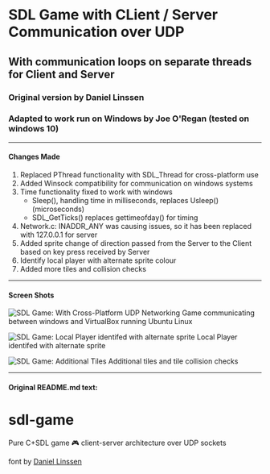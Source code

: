 # SDL Game with CLient / Server Communication over UDP
## With communication loops on separate threads for Client and Server
### Original version by Daniel Linssen
### Adapted to work run on Windows by Joe O'Regan (tested on windows 10)

---

#### Changes Made

1. Replaced PThread functionality with SDL_Thread for cross-platform use
2. Added Winsock compatibility for communication on windows systems
3. Time functionality fixed to work with windows 
    * Sleep(), handling time in milliseconds, replaces Usleep() (microseconds)
    * SDL_GetTicks() replaces gettimeofday() for timing
4. Network.c: INADDR_ANY was causing issues, so it has been replaced with 127.0.0.1 for server
5. Added sprite change of direction passed from the Server to the Client based on key press received by Server
6. Identify local player with alternate sprite colour
7. Added more tiles and collision checks

---

#### Screen Shots

![SDL Game: With Cross-Platform UDP Networking](https://raw.githubusercontent.com/joeaoregan/sdl-game/master/Screenshots/20180406_CrossPlatformImplemented.png "SDL Game: With Cross-Platform UDP Networking")
Game communicating between windows and VirtualBox running Ubuntu Linux

![SDL Game: Local Player identifed with alternate sprite](https://raw.githubusercontent.com/joeaoregan/sdl-game/master/Screenshots/20180408_LocalPlayerIdentifiedByRedSprite.png "SDL Game: Local Player identifed with alternate sprite")
Local Player identifed with alternate sprite

![SDL Game: Additional Tiles](https://raw.githubusercontent.com/joeaoregan/sdl-game/master/Screenshots/20180408_LocalPlayerIdentifiedByRedSprite.png "SDL Game: Additional Tiles")
Additional tiles and tile collision checks

---

#### Original README.md text:

# sdl-game
Pure C+SDL game :video_game: client-server architecture over UDP sockets

font by [Daniel Linssen](https://managore.itch.io/m5x7)
